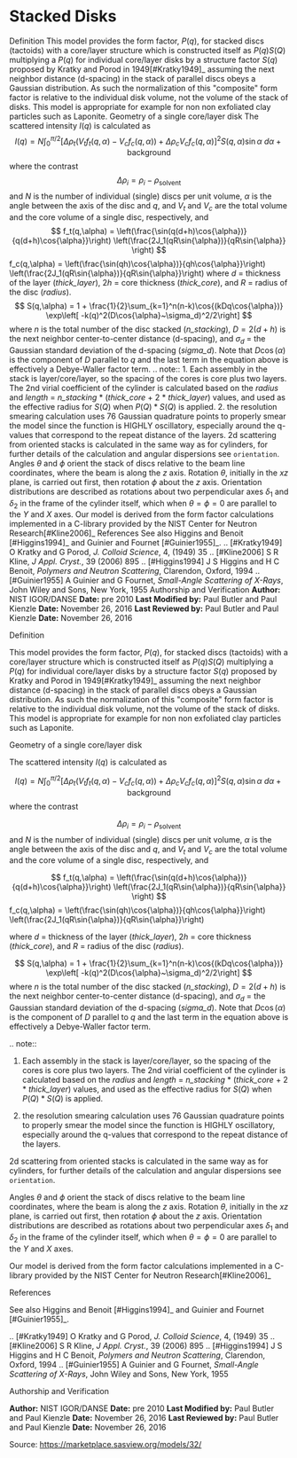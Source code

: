# Stacked Disks

Definition This model provides the form factor, $P(q)$, for stacked discs (tactoids) with a core/layer structure which is constructed itself as $P(q) S(Q)$ multiplying a $P(q)$ for individual core/layer disks by a structure factor $S(q)$ proposed by Kratky and Porod in 1949[#Kratky1949]_ assuming the next neighbor distance (d-spacing) in the stack of parallel discs obeys a Gaussian distribution. As such the normalization of this "composite" form factor is relative to the individual disk volume, not the volume of the stack of disks. This model is appropriate for example for non non exfoliated clay particles such as Laponite. Geometry of a single core/layer disk The scattered intensity $I(q)$ is calculated as $$  I(q) = N\int_{0}^{\pi /2}\left[ \Delta \rho_t \left( V_t f_t(q,\alpha) - V_c f_c(q,\alpha)\right) + \Delta \rho_c V_c f_c(q,\alpha)\right]^2 S(q,\alpha)\sin{\alpha}\ d\alpha + \text{background} $$ where the contrast $$  \Delta \rho_i = \rho_i - \rho_\text{solvent} $$ and $N$ is the number of individual (single) discs per unit volume, $\alpha$ is the angle between the axis of the disc and $q$, and $V_t$ and $V_c$ are the total volume and the core volume of a single disc, respectively, and $$  f_t(q,\alpha) = \left(\frac{\sin(q(d+h)\cos{\alpha})}{q(d+h)\cos{\alpha}}\right) \left(\frac{2J_1(qR\sin{\alpha})}{qR\sin{\alpha}} \right) $$ f_c(q,\alpha) =     \left(\frac{\sin(qh)\cos{\alpha})}{qh\cos{\alpha}}\right)     \left(\frac{2J_1(qR\sin{\alpha})}{qR\sin{\alpha}}\right) where $d$ = thickness of the layer (*thick_layer*), $2h$ = core thickness (*thick_core*), and $R$ = radius of the disc (*radius*). $$  S(q,\alpha) = 1 + \frac{1}{2}\sum_{k=1}^n(n-k)\cos{(kDq\cos{\alpha})} \exp\left[ -k(q)^2(D\cos{\alpha}~\sigma_d)^2/2\right] $$ where $n$ is the total number of the disc stacked (*n_stacking*), $D = 2(d+h)$ is the next neighbor center-to-center distance (d-spacing), and $\sigma_d$ = the Gaussian standard deviation of the d-spacing (*sigma_d*). Note that $D\cos(\alpha)$ is the component of $D$ parallel to $q$ and the last term in the equation above is effectively a Debye-Waller factor term. .. note:: 1. Each assembly in the stack is layer/core/layer, so the spacing of the     cores is core plus two layers. The 2nd virial coefficient of the cylinder     is calculated based on the *radius* and *length*     = *n_stacking* * (*thick_core* + 2 * *thick_layer*)     values, and used as the effective radius for $S(Q)$ when $P(Q) * S(Q)$     is applied. 2. the resolution smearing calculation uses 76 Gaussian quadrature points     to properly smear the model since the function is HIGHLY oscillatory,     especially around the q-values that correspond to the repeat distance of     the layers. 2d scattering from oriented stacks is calculated in the same way as for cylinders, for further details of the calculation and angular dispersions see `orientation`. Angles $\theta$ and $\phi$ orient the stack of discs relative     to the beam line coordinates, where the beam is along the $z$ axis.     Rotation $\theta$, initially in the $xz$ plane, is carried out first,     then rotation $\phi$ about the $z$ axis. Orientation distributions are     described as rotations about two perpendicular axes $\delta_1$ and     $\delta_2$ in the frame of the cylinder itself, which when     $\theta = \phi = 0$ are parallel to the $Y$ and $X$ axes. Our model is derived from the form factor calculations implemented in a C-library provided by the NIST Center for Neutron Research[#Kline2006]_ References See also Higgins and Benoit [#Higgins1994]_ and Guinier and Fournet [#Guinier1955]_. .. [#Kratky1949] O Kratky and G Porod, *J. Colloid Science*, 4, (1949) 35 .. [#Kline2006] S R Kline, *J Appl. Cryst.*, 39 (2006) 895 .. [#Higgins1994] J S Higgins and H C Benoit, *Polymers and Neutron Scattering*,    Clarendon, Oxford, 1994 .. [#Guinier1955] A Guinier and G Fournet, *Small-Angle Scattering of X-Rays*,    John Wiley and Sons, New York, 1955 Authorship and Verification **Author:** NIST IGOR/DANSE **Date:** pre 2010 **Last Modified by:** Paul Butler and Paul Kienzle **Date:** November 26, 2016 **Last Reviewed by:** Paul Butler and Paul Kienzle **Date:** November 26, 2016

Definition

This model provides the form factor, $P(q)$, for stacked discs (tactoids) with a core/layer structure which is constructed itself as $P(q) S(Q)$ multiplying a $P(q)$ for individual core/layer disks by a structure factor $S(q)$ proposed by Kratky and Porod in 1949[#Kratky1949]_ assuming the next neighbor distance (d-spacing) in the stack of parallel discs obeys a Gaussian distribution. As such the normalization of this "composite" form factor is relative to the individual disk volume, not the volume of the stack of disks. This model is appropriate for example for non non exfoliated clay particles such as Laponite.

Geometry of a single core/layer disk

The scattered intensity $I(q)$ is calculated as

$$  I(q) = N\int_{0}^{\pi /2}\left[ \Delta \rho_t \left( V_t f_t(q,\alpha) - V_c f_c(q,\alpha)\right) + \Delta \rho_c V_c f_c(q,\alpha)\right]^2 S(q,\alpha)\sin{\alpha}\ d\alpha + \text{background} $$ where the contrast

$$  \Delta \rho_i = \rho_i - \rho_\text{solvent} $$ and $N$ is the number of individual (single) discs per unit volume, $\alpha$ is the angle between the axis of the disc and $q$, and $V_t$ and $V_c$ are the total volume and the core volume of a single disc, respectively, and

$$  f_t(q,\alpha) = \left(\frac{\sin(q(d+h)\cos{\alpha})}{q(d+h)\cos{\alpha}}\right) \left(\frac{2J_1(qR\sin{\alpha})}{qR\sin{\alpha}} \right) $$ f_c(q,\alpha) =     \left(\frac{\sin(qh)\cos{\alpha})}{qh\cos{\alpha}}\right)     \left(\frac{2J_1(qR\sin{\alpha})}{qR\sin{\alpha}}\right)

where $d$ = thickness of the layer (*thick_layer*), $2h$ = core thickness (*thick_core*), and $R$ = radius of the disc (*radius*).

$$  S(q,\alpha) = 1 + \frac{1}{2}\sum_{k=1}^n(n-k)\cos{(kDq\cos{\alpha})} \exp\left[ -k(q)^2(D\cos{\alpha}~\sigma_d)^2/2\right] $$ where $n$ is the total number of the disc stacked (*n_stacking*), $D = 2(d+h)$ is the next neighbor center-to-center distance (d-spacing), and $\sigma_d$ = the Gaussian standard deviation of the d-spacing (*sigma_d*). Note that $D\cos(\alpha)$ is the component of $D$ parallel to $q$ and the last term in the equation above is effectively a Debye-Waller factor term.

.. note::

1. Each assembly in the stack is layer/core/layer, so the spacing of the     cores is core plus two layers. The 2nd virial coefficient of the cylinder     is calculated based on the *radius* and *length*     = *n_stacking* * (*thick_core* + 2 * *thick_layer*)     values, and used as the effective radius for $S(Q)$ when $P(Q) * S(Q)$     is applied.

2. the resolution smearing calculation uses 76 Gaussian quadrature points     to properly smear the model since the function is HIGHLY oscillatory,     especially around the q-values that correspond to the repeat distance of     the layers.

2d scattering from oriented stacks is calculated in the same way as for cylinders, for further details of the calculation and angular dispersions see `orientation`.

Angles $\theta$ and $\phi$ orient the stack of discs relative     to the beam line coordinates, where the beam is along the $z$ axis.     Rotation $\theta$, initially in the $xz$ plane, is carried out first,     then rotation $\phi$ about the $z$ axis. Orientation distributions are     described as rotations about two perpendicular axes $\delta_1$ and     $\delta_2$ in the frame of the cylinder itself, which when     $\theta = \phi = 0$ are parallel to the $Y$ and $X$ axes.

Our model is derived from the form factor calculations implemented in a C-library provided by the NIST Center for Neutron Research[#Kline2006]_

References

See also Higgins and Benoit [#Higgins1994]_ and Guinier and Fournet [#Guinier1955]_.

.. [#Kratky1949] O Kratky and G Porod, *J. Colloid Science*, 4, (1949) 35 .. [#Kline2006] S R Kline, *J Appl. Cryst.*, 39 (2006) 895 .. [#Higgins1994] J S Higgins and H C Benoit, *Polymers and Neutron Scattering*,    Clarendon, Oxford, 1994 .. [#Guinier1955] A Guinier and G Fournet, *Small-Angle Scattering of X-Rays*,    John Wiley and Sons, New York, 1955

Authorship and Verification

**Author:** NIST IGOR/DANSE **Date:** pre 2010 **Last Modified by:** Paul Butler and Paul Kienzle **Date:** November 26, 2016 **Last Reviewed by:** Paul Butler and Paul Kienzle **Date:** November 26, 2016

Source: https://marketplace.sasview.org/models/32/
